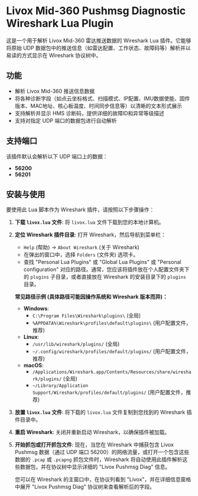 # Livox Mid-360 Pushmsg Diagnostic Wireshark Lua Plugin

这是一个用于解析 Livox Mid-360 雷达推送数据的 Wireshark Lua 插件。它能够将原始 UDP 数据包中的推送信息（如雷达配置、工作状态、故障码等）解析并以易读的方式显示在 Wireshark 协议树中。

## 功能

*   解析 Livox Mid-360 推送信息数据
*   将各种诊断字段（如点云坐标格式、扫描模式、IP配置、IMU数据使能、固件版本、MAC地址、核心板温度、时间同步信息等）以清晰的文本形式展示
*   支持解析并显示 HMS 诊断码，提供详细的故障ID和异常等级描述
*   支持对指定 UDP 端口的数据包进行自动解析

## 支持端口

该插件默认会解析以下 UDP 端口上的数据：
*   **56200**
*   **56201**

## 安装与使用

要使用此 Lua 脚本作为 Wireshark 插件，请按照以下步骤操作：

1.  **下载 `livox.lua` 文件**:
    将 `livox.lua` 文件下载到您的本地计算机。

2.  **定位 Wireshark 插件目录**:
    打开 Wireshark，然后导航到菜单栏：
    *   `Help` (帮助) -> `About Wireshark` (关于 Wireshark)
    *   在弹出的窗口中，选择 `Folders` (文件夹) 选项卡。
    *   查找 "Personal Lua Plugins" 或 "Global Lua Plugins" 或 "Personal configuration" 对应的路径。通常，您应该将插件放在个人配置文件夹下的 `plugins` 子目录，或者直接放在 Wireshark 的安装目录下的 `plugins` 目录。

    **常见路径示例 (具体路径可能因操作系统和 Wireshark 版本而异)：**
    *   **Windows**:
        *   `C:\Program Files\Wireshark\plugins\` (全局)
        *   `%APPDATA%\Wireshark\profiles\default\plugins\` (用户配置文件，推荐)
    *   **Linux**:
        *   `/usr/lib/wireshark/plugins/` (全局)
        *   `~/.config/wireshark/profiles/default/plugins/` (用户配置文件，推荐)
    *   **macOS**:
        *   `/Applications/Wireshark.app/Contents/Resources/share/wireshark/plugins/` (全局)
        *   `~/Library/Application Support/Wireshark/profiles/default/plugins/` (用户配置文件，推荐)

3.  **放置 `livox.lua` 文件**:
    将下载的 `livox.lua` 文件复制到您找到的 Wireshark 插件目录中。

4.  **重启 Wireshark**:
    关闭并重新启动 Wireshark，以确保插件被加载。

5.  **开始抓包或打开抓包文件**:
    现在，当您在 Wireshark 中捕获包含 Livox Pushmsg 数据（通过 UDP 端口 56200）的网络流量，或打开一个包含这些数据的 `.pcap` 或 `.pcapng` 抓包文件时，Wireshark 将自动使用此插件解析这些数据包，并在协议树中显示详细的 "Livox Pushmsg Diag" 信息。

    您可以在 Wireshark 的主窗口中，在协议列看到 "Livox"，并在详细信息窗格中展开 "Livox Pushmsg Diag" 协议树来查看解析后的字段。 
